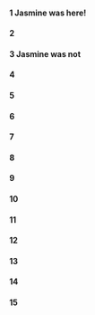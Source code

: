 #### 1 Jasmine was here!
#### 2
#### 3 Jasmine was not
#### 4
#### 5
#### 6
#### 7
#### 8
#### 9
#### 10
#### 11
#### 12
#### 13
#### 14
#### 15